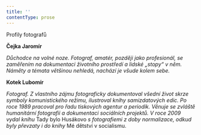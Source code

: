 ```yaml
---
title: ''
contentType: prose
---
```


<section>

Profily fotografů

**Čejka Jaromír**

_Důchodce na volné noze. Fotograf, amatér, později jako profesionál, se zaměřením na dokumentaci životního prostředí a lidské „stopy“ v něm. Náměty a témata většinou nehledá, nachází je všude kolem sebe._

</section>

<section>

**Kotek Lubomír**

_Fotograf. Z vlastního zájmu fotograficky dokumentoval všední život skrze symboly komunistického režimu, ilustroval knihy samizdatových edic. Po roce 1989 pracoval pro řadu tiskových agentur a periodik. Věnuje se zvláště humanitární fotografii a dokumentaci sociálních projektů. V roce 2009 vydal knihu_ Tady bylo Husákovo _s_ _fotografiemi z doby normalizace, odkud byly převzaty i do knihy_ Mé dětství v socialismu.

</section>
